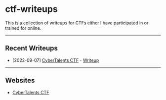 # ctf-writeups

This is a collection of writeups for CTFs either I have participated in or trained for online.

---

## Recent Writeups

- [2022-09-07] [CyberTalents CTF](cybertalents.com/ctf-challenges) - [Writeup](cybertalents.com/ctf-challenges)

---

## Websites

- [CyberTalents CTF](./CyberTalents/)
